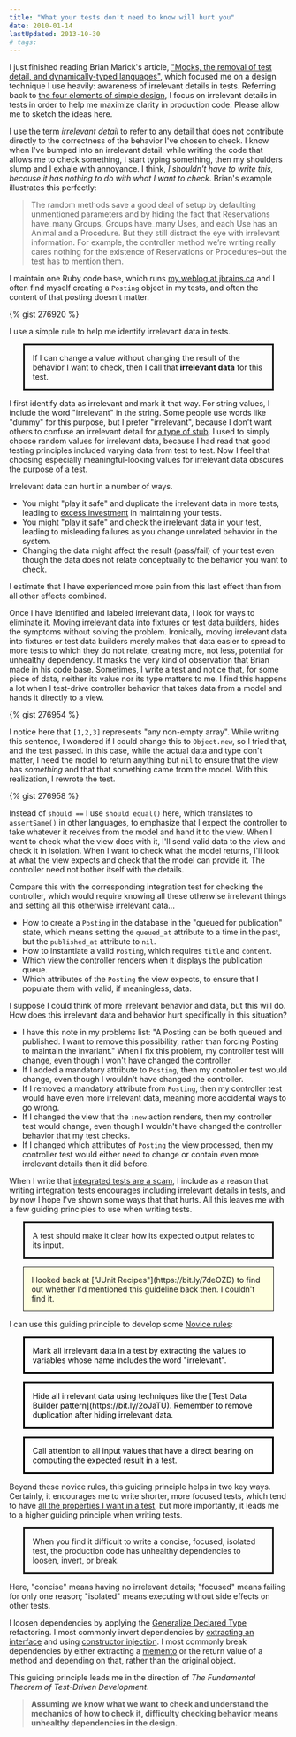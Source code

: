 ```yaml
---
title: "What your tests don't need to know will hurt you"
date: 2010-01-14
lastUpdated: 2013-10-30
# tags:
---
```

<style type="text/css">
.rule { display: block; margin-left: 5%; margin-right: 5%; border: 3px solid; padding: 1em; }
.novice { display: block; margin-left: 5%; margin-right: 5%; font-style: bold; border: 3px solid; background-color: white; color: black; padding: 1em }
.aside { display: block; margin-left: 5%; margin-right: 5%; border: 1px solid; background-color: lightyellow; padding: 1em }
</style>

I just finished reading Brian Marick's article, ["Mocks, the removal of test detail, and dynamically-typed languages"](https://bit.ly/7WYg5i), which focused me on a design technique I use heavily: awareness of irrelevant details in tests. Referring back to [the four elements of simple design](https://bit.ly/2s96DC), I focus on irrelevant details in tests in order to help me maximize clarity in production code. Please allow me to sketch the ideas here.

I use the term _irrelevant detail_ to refer to any detail that does not contribute directly to the correctness of the behavior I've chosen to check. I know when I've bumped into an irrelevant detail: while writing the code that allows me to check something, I start typing something, then my shoulders slump and I exhale with annoyance. I think, *I shouldn't have to write this, because it has nothing to do with what I want to check*. Brian's example illustrates this perfectly:

> The random methods save a good deal of setup by defaulting unmentioned parameters and by hiding the fact that Reservations have_many Groups, Groups have_many Uses, and each Use has an Animal and a Procedure. But they still distract the eye with irrelevant information. For example, the controller method we’re writing really cares nothing for the existence of Reservations or Procedures–but the test has to mention them.

I maintain one Ruby code base, which runs [my weblog at jbrains.ca](https://www.jbrains.ca) and I often find myself creating a `Posting` object in my tests, and often the content of that posting doesn't matter.

{% gist 276920 %}

I use a simple rule to help me identify irrelevant data in tests.

<p class="rule" markdown="1">If I can change a value without changing the result of the behavior I want to check, then I call that <strong>irrelevant data</strong> for this test.</p>

I first identify data as irrelevant and mark it that way. For string values, I include the word "irrelevant" in the string. Some people use words like "dummy" for this purpose, but I prefer "irrelevant", because I don't want others to confuse an irrelevant detail for [a type of stub](https://bit.ly/5hU90b). I used to simply choose random values for irrelevant data, because I had read that good testing principles included varying data from test to test. Now I feel that choosing especially meaningful-looking values for irrelevant data obscures the purpose of a test.

Irrelevant data can hurt in a number of ways.

- You might "play it safe" and duplicate the irrelevant data in more tests, leading to [excess investment](https://bit.ly/5ljblU) in maintaining your tests.
- You might "play it safe" and check the irrelevant data in your test, leading to misleading failures as you change unrelated behavior in the system.
- Changing the data might affect the result (pass/fail) of your test even though the data does not relate conceptually to the behavior you want to check.

I estimate that I have experienced more pain from this last effect than from all other effects combined.

Once I have identified and labeled irrelevant data, I look for ways to eliminate it. Moving irrelevant data into fixtures or [test data builders](https://natpryce.com/articles/000714.html), hides the symptoms without solving the problem. Ironically, moving irrelevant data into fixtures or test data builders merely makes that data easier to spread to more tests to which they do not relate, creating more, not less, potential for unhealthy dependency. It masks the very kind of observation that Brian made in his code base. Sometimes, I write a test and notice that, for some piece of data, neither its value nor its type matters to me. I find this happens a lot when I test-drive controller behavior that takes data from a model and hands it directly to a view.

{% gist 276954 %}

I notice here that `[1,2,3]` represents "any non-empty array". While writing this sentence, I wondered if I could change this to `Object.new`, so I tried that, and the test passed. In this case, while the actual data and type don't matter, I need the model to return anything but `nil` to ensure that the view has *something* and that that something came from the model. With this realization, I rewrote the test.

{% gist 276958 %}

Instead of `should ==` I use `should equal()` here, which translates to `assertSame()` in other languages, to emphasize that I expect the controller to take whatever it receives from the model and hand it to the view. When I want to check what the view does with it, I'll send valid data to the view and check it in isolation. When I want to check what the model returns, I'll look at what the view expects and check that the model can provide it. The controller need not bother itself with the details.

Compare this with the corresponding integration test for checking the controller, which would require knowing all these otherwise irrelevant things and setting all this otherwise irrelevant data...

- How to create a `Posting` in the database in the "queued for publication" state, which means setting the `queued_at` attribute to a time in the past, but the `published_at` attribute to `nil`.
- How to instantiate a valid `Posting`, which requires `title` and `content`.
- Which view the controller renders when it displays the publication queue.
- Which attributes of the `Posting` the view expects, to ensure that I populate them with valid, if meaningless, data.

I suppose I could think of more irrelevant behavior and data, but this will do. How does this irrelevant data and behavior hurt specifically in this situation?

- I have this note in my problems list: "A Posting can be both queued and published. I want to remove this possibility, rather than forcing Posting to maintain the invariant." When I fix this problem, my controller test will change, even though I won't have changed the controller.
- If I added a mandatory attribute to `Posting`, then my controller test would change, even though I wouldn't have changed the controller.
- If I removed a mandatory attribute from `Posting`, then my controller test would have even more irrelevant data, meaning more accidental ways to go wrong.
- If I changed the view that the `:new` action renders, then my controller test would change, even though I wouldn't have changed the controller behavior that my test checks.
- If I changed which attributes of `Posting` the view processed, then my controller test would either need to change or contain even more irrelevant details than it did before.

When I write that [integrated tests are a scam](https://bit.ly/8uQruT), I include as a reason that writing integration tests encourages including irrelevant details in tests, and by now I hope I've shown some ways that that hurts. All this leaves me with a few guiding principles to use when writing tests.

<p class="rule" markdown="1">A test should make it clear how its expected output relates to its input.</p>

<p class="aside" markdown="1">I looked back at ["JUnit Recipes"](https://bit.ly/7deOZD) to find out whether I'd mentioned this guideline back then. I couldn't find it.</p>

I can use this guiding principle to develop some [Novice rules](https://bit.ly/sYj5Y):

<p class="novice" markdown="1">Mark all irrelevant data in a test by extracting the values to variables whose name includes the word "irrelevant".</p>
<p class="novice" markdown="1">Hide all irrelevant data using techniques like the [Test Data Builder pattern](https://bit.ly/2oJaTU). Remember to remove duplication after hiding irrelevant data.</p>
<p class="novice" markdown="1">Call attention to all input values that have a direct bearing on computing the expected result in a test.</p>

Beyond these novice rules, this guiding principle helps in two key ways. Certainly, it encourages me to write shorter, more focused tests, which tend to have [all the properties I want in a test](https://bit.ly/6PlzxY), but more importantly, it leads me to a higher guiding principle when writing tests.

<p class="rule" markdown="1">When you find it difficult to write a concise, focused, isolated test, the production code has unhealthy dependencies to loosen, invert, or break.</p>

Here, "concise" means having no irrelevant details; "focused" means failing for only one reason; "isolated" means executing without side effects on other tests.

I loosen dependencies by applying the [Generalize Declared Type](https://bit.ly/6qPmLI) refactoring. I most commonly invert dependencies by [extracting an interface](https://bit.ly/4DAxuL) and using [constructor injection](https://bit.ly/6oNM2x). I most commonly break dependencies by either extracting a [memento](https://bit.ly/5RtSNi) or the return value of a method and depending on that, rather than the original object.

This guiding principle leads me in the direction of *The Fundamental Theorem of Test-Driven Development*.

> **Assuming we know what we want to check and understand the mechanics of how to check it, difficulty checking behavior means unhealthy dependencies in the design.**
